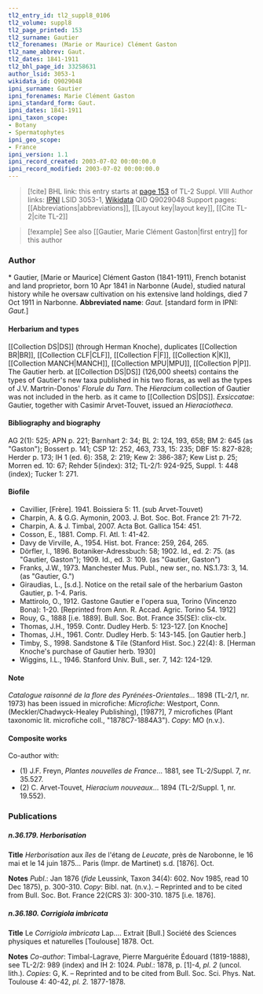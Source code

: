 ```yaml
---
tl2_entry_id: tl2_suppl8_0106
tl2_volume: suppl8
tl2_page_printed: 153
tl2_surname: Gautier
tl2_forenames: (Marie or Maurice) Clément Gaston
tl2_name_abbrev: Gaut.
tl2_dates: 1841-1911
tl2_bhl_page_id: 33258631
author_lsid: 3053-1
wikidata_id: Q9029048
ipni_surname: Gautier
ipni_forenames: Marie Clément Gaston
ipni_standard_form: Gaut.
ipni_dates: 1841-1911
ipni_taxon_scope: 
- Botany
- Spermatophytes
ipni_geo_scope: 
- France
ipni_version: 1.1
ipni_record_created: 2003-07-02 00:00:00.0
ipni_record_modified: 2003-07-02 00:00:00.0
---
```


> [!cite] BHL link: this entry starts at [page 153](https://www.biodiversitylibrary.org/page/33258631) of TL-2 Suppl. VIII
> Author links: [IPNI](https://www.ipni.org/a/3053-1) LSID 3053-1, [Wikidata](https://www.wikidata.org/wiki/Q9029048) QID Q9029048
> Support pages: [[Abbreviations|abbreviations]], [[Layout key|layout key]], [[Cite TL-2|cite TL-2]]

> [!example] See also [[Gautier, Marie Clément Gaston|first entry]] for this author

### Author

\* Gautier, \[Marie or Maurice\] Clément Gaston (1841-1911), French botanist and land proprietor, born 10 Apr 1841 in Narbonne (Aude), studied natural history while he oversaw cultivation on his extensive land holdings, died 7 Oct 1911 in Narbonne. 
**Abbreviated name**: *Gaut.* \[standard form in IPNI: *Gaut.*\]

#### Herbarium and types

[[Collection DS|DS]] (through Herman Knoche), duplicates [[Collection BR|BR]], [[Collection CLF|CLF]], [[Collection F|F]], [[Collection K|K]], [[Collection MANCH|MANCH]], [[Collection MPU|MPU]], [[Collection P|P]]. The Gautier herb. at [[Collection DS|DS]] (126,000 sheets) contains the types of Gautier's new taxa published in his two floras, as well as the types of J.V. Martrin-Donos' *Florule du Tarn*. The *Hieracium* collection of Gautier was not included in the herb. as it came to [[Collection DS|DS]].
*Exsiccatae*: Gautier, together with Casimir Arvet-Touvet, issued an *Hieraciotheca*.

#### Bibliography and biography

AG 2(1): 525; APN p. 221; Barnhart 2: 34; BL 2: 124, 193, 658; BM 2: 645 (as "Gaston"); Bossert p. 141; CSP 12: 252, 463, 733, 15: 235; DBF 15: 827-828; Herder p. 173; IH 1 (ed. 6): 358, 2: 219; Kew 2: 386-387; Kew List p. 25; Morren ed. 10: 67; Rehder 5(index): 312; TL-2/1: 924-925, Suppl. 1: 448 (index); Tucker 1: 271.

#### Biofile

- Cavillier, \[Frère\]. 1941. Boissiera 5: 11. (sub Arvet-Touvet)
- Charpin, A. & G.G. Aymonin, 2003. J. Bot. Soc. Bot. France 21: 71-72.
- Charpin, A. & J. Timbal, 2007. Acta Bot. Gallica 154: 451.
- Cosson, E., 1881. Comp. Fl. Atl. 1: 41-42.
- Davy de Virville, A., 1954. Hist. bot. France: 259, 264, 265.
- Dörfler, I., 1896. Botaniker-Adressbuch: 58; 1902. Id., ed. 2: 75. (as "Gautier, Gaston"); 1909. Id., ed. 3: 109. (as "Gautier, Gaston")
- Franks, J.W., 1973. Manchester Mus. Publ., new ser., no. NS.1.73: 3, 14. (as "Gautier, G.")
- Giraudias, L., \[s.d.\]. Notice on the retail sale of the herbarium Gaston Gautier, p. 1-4. Paris.
- Mattirolo, O., 1912. Gastone Gautier e l'opera sua, Torino (Vincenzo Bona): 1-20. \[Reprinted from Ann. R. Accad. Agric. Torino 54. 1912\]
- Rouy, G., 1888 \[i.e. 1889\]. Bull. Soc. Bot. France 35(SE): clix-clx.
- Thomas, J.H., 1959. Contr. Dudley Herb. 5: 123-127. \[on Knoche\]
- Thomas, J.H., 1961. Contr. Dudley Herb. 5: 143-145. \[on Gautier herb.\]
- Timby, S., 1998. Sandstone & Tile (Stanford Hist. Soc.) 22(4): 8. \[Herman Knoche's purchase of Gautier herb. 1930\]
- Wiggins, I.L., 1946. Stanford Univ. Bull., ser. 7, 142: 124-129.

#### Note

*Catalogue raisonné de la flore des Pyrénées-Orientales*... 1898 (TL-2/1, nr. 1973) has been issued in microfiche:
*Microfiche*: Westport, Conn. (Meckler/Chadwyck-Healey Publishing), \[1987?\], 7 microfiches (Plant taxonomic lit. microfiche coll., "1878C7-1884A3"). *Copy*: MO (n.v.).

#### Composite works

Co-author with:
- (1) J.F. Freyn, *Plantes nouvelles de France*... 1881, see TL-2/Suppl. 7, nr. 35.527.
- (2) C. Arvet-Touvet, *Hieracium nouveaux*... 1894 (TL-2/Suppl. 1, nr. 19.552).

### Publications

##### n.36.179. Herborisation

**Title**
*Herborisation* aux *îles* de l'étang de *Leucate*, près de Narobonne, le 16 mai et le 14 juin 1875... Paris (Impr. de Martinet) s.d. \[1876\]. Oct.

**Notes**
*Publ*.: Jan 1876 (*fide* Leussink, Taxon 34(4): 602. Nov 1985, read 10 Dec 1875), p. 300-310. *Copy*: Bibl. nat. (n.v.). – Reprinted and to be cited from Bull. Soc. Bot. France 22(CRS 3): 300-310. 1875 \[i.e. 1876\].

##### n.36.180. Corrigiola imbricata

**Title**
Le *Corrigiola imbricata* Lap.... Extrait \[Bull.\] Société des Sciences physiques et naturelles \[Toulouse\] 1878. Oct.

**Notes**
*Co-author*: Timbal-Lagrave, Pierre Marguérite Édouard (1819-1888), see TL-2/2: 989 (index) and IH 2: 1024.
*Publ*.: 1878, p. \[1\]-4, *pl. 2* (uncol. lith.). *Copies*: G, K. – Reprinted and to be cited from Bull. Soc. Sci. Phys. Nat. Toulouse 4: 40-42, *pl. 2.* 1877-1878.

